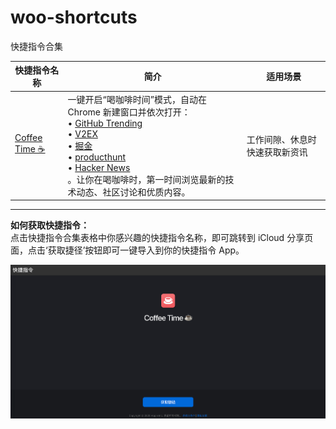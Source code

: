 # woo-shortcuts
快捷指令合集

| 快捷指令名称      | 简介                                                                                                    | 适用场景                       |
|-------------------|---------------------------------------------------------------------------------------------------------|--------------------------------|
| [Coffee Time ☕️](https://www.icloud.com/shortcuts/b7e2c805a66b497eac24915ef30b1983)   | 一键开启“喝咖啡时间”模式，自动在 Chrome 新建窗口并依次打开：<br>• [GitHub Trending](https://github.com/trending)<br>• [V2EX](https://www.v2ex.com/)<br>• [掘金](https://juejin.cn/)<br>• [producthunt](https://www.producthunt.com/)<br>• [Hacker News](https://news.ycombinator.com/) <br>。让你在喝咖啡时，第一时间浏览最新的技术动态、社区讨论和优质内容。 | 工作间隙、休息时快速获取新资讯 |

---

**如何获取快捷指令：**  
点击快捷指令合集表格中你感兴趣的快捷指令名称，即可跳转到 iCloud 分享页面，点击‘获取捷径’按钮即可一键导入到你的快捷指令 App。

![Coffee Time 快捷指令 iCloud 导入页面示例](./assets/coffee-time-icloud-example.png)
